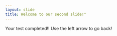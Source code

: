 ```yaml
---
layout: slide
title: Welcome to our second slide!"
---
```

Your test completed!!
Use the left arrow to go back!
